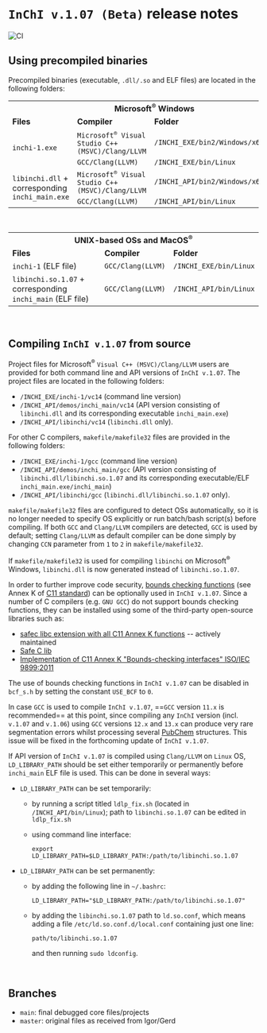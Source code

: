 # `InChI v.1.07 (Beta)` release notes

 ![CI](https://github.com/IUPAC-InChI/InChI_Dev/actions/workflows/ci.yml/badge.svg)

## Using precompiled binaries
Precompiled binaries (executable, `.dll/.so` and ELF files) are located in the following folders:
<br />
<table id="Win">
  <tr>
    <td colspan="3" align="center"><strong>Microsoft<sup>&reg;</sup> Windows</strong></td>
  </tr>
  <tr>
    <td>
      <strong>Files</strong>
    </td>
    <td>
      <strong>Compiler</strong>
    </td>
    <td>
      <strong>Folder</strong>
    </td>
  </tr>
  <tc>
    <td rowspan="2">
      <code>inchi-1.exe</code>
    </td>
    <td>
      <code>Microsoft<sup>&reg;</sup> Visual Studio C++ (MSVC)/Clang/LLVM</code>
    </td>
    <td>
      <code>/INCHI_EXE/bin2/Windows/x64/Release</code>
    </td>
  </tr>
  <tr>
    <td>
      <code>GCC/Clang(LLVM)</code>
    </td>
    <td>
      <code>/INCHI_EXE/bin/Linux</code>
    </td>
  </tr>
  <tc>
    <td rowspan="2">
      <code>libinchi.dll</code> + corresponding <code>inchi_main.exe</code>
    </td>
    <td>
      <code>Microsoft<sup>&reg;</sup> Visual Studio C++ (MSVC)/Clang/LLVM</code>
    </td>
    <td>
      <code>/INCHI_API/bin2/Windows/x64/Release</code>
    </td>
  </tr>
  <tr>
    <td>
      <code>GCC/Clang(LLVM)</code>
    </td>
    <td>
      <code>/INCHI_API/bin/Linux</code>
    </td>
  </tr>
</table>
<br />
<table id="OtherOS">
  <tr>
    <td colspan="3" align="center"><strong>UNIX-based OSs and MacOS<sup>&reg;</sup></strong></td>
  </tr>
  <tr>
    <td>
      <strong>Files</strong>
    </td>
    <td>
      <strong>Compiler</strong>
    </td>
    <td>
      <strong>Folder</strong>
    </td>
  </tr>
  <tc>
    <td>
      <code>inchi-1</code> (ELF file)
    </td>
    <td>
      <code>GCC/Clang(LLVM)</code>
    </td>
    <td>
      <code>/INCHI_EXE/bin/Linux</code>
    </td>
  </tr>
  <tc>
    <td>
      <code>libinchi.so.1.07</code> + corresponding <code>inchi_main</code> (ELF file)
    </td>
    <td>
      <code>GCC/Clang(LLVM)</code>
    </td>
    <td>
      <code>/INCHI_API/bin/Linux</code>
    </td>
  </tr>
</table>
<br />

## Compiling `InChI v.1.07` from source

Project files for Microsoft<sup>&reg;</sup> `Visual C++ (MSVC)/Clang/LLVM` users are provided for both command line and API versions of `InChI v.1.07`. The project files are located in the following folders:

- `/INCHI_EXE/inchi-1/vc14` (command line version)
- `/INCHI_API/demos/inchi_main/vc14` (API version consisting of `libinchi.dll` and its corresponding executable `inchi_main.exe`)
- `/INCHI_API/libinchi/vc14` (`libinchi.dll` only).

For other C compilers, `makefile/makefile32` files are provided in the following folders:

- `/INCHI_EXE/inchi-1/gcc` (command line version)
- `/INCHI_API/demos/inchi_main/gcc` (API version consisting of `libinchi.dll/libinchi.so.1.07` and its corresponding executable/ELF `inchi_main.exe/inchi_main`)
- `/INCHI_API/libinchi/gcc` (`libinchi.dll/libinchi.so.1.07` only).

`makefile/makefile32` files are configured to detect OSs automatically, so it is no longer needed to specify OS explicitly or run batch/bash script(s) before compiling. If both `GCC` and `Clang/LLVM` compilers are detected, `GCC` is used by default; setting `Clang/LLVM` as default compiler can be done simply by changing `CCN` parameter from `1` to `2` in `makefile/makefile32`.

If `makefile/makefile32` is used for compiling `libinchi` on Microsoft<sup>&reg;</sup> Windows, `libinchi.dll` is now generated instead of `libinchi.so.1.07`.

In order to further improve code security, [bounds checking functions](https://wiki.sei.cmu.edu/confluence/display/c/Scope) (see Annex K of [C11 standard](https://en.cppreference.com/w/c/11)) can be optionally used in `InChI v.1.07`. Since a number of C compilers (e.g. `GNU GCC`) do not support bounds checking functions, they can be installed using some of the third-party open-source libraries such as:

- [safec libc extension with all C11 Annex K functions](https://github.com/rurban/safeclib) -- actively maintained
- [Safe C lib](https://sourceforge.net/projects/safeclib/)
- [Implementation of C11 Annex K "Bounds-checking interfaces" ISO/IEC 9899:2011](https://github.com/sbaresearch/slibc)

The use of bounds checking functions in `InChI v.1.07` can be disabled in `bcf_s.h` by setting the constant `USE_BCF` to `0`.

In case `GCC` is used to compile `InChI v.1.07`, ==`GCC` version `11.x` is recommended== at this point, since compiling any `InChI` version (incl. `v.1.07` and `v.1.06`) using `GCC` versions `12.x` and `13.x` can produce very rare segmentation errors whilst processing several [PubChem](https://pubchem.ncbi.nlm.nih.gov/) structures. This issue will be fixed in the forthcoming update of `InChI v.1.07`.

If API version of `InChI v.1.07` is compiled using `Clang/LLVM` on `Linux` OS, `LD_LIBRARY_PATH` should be set either temporarily or permanently before `inchi_main` ELF file is used.
This can be done in several ways:

- `LD_LIBRARY_PATH` can be set temporarily:
  - by running a script titled `ldlp_fix.sh` (located in `/INCHI_API/bin/Linux`); path to `libinchi.so.1.07` can be edited in `ldlp_fix.sh`
  - using command line interface:
  
    ```
    export LD_LIBRARY_PATH=$LD_LIBRARY_PATH:/path/to/libinchi.so.1.07
    ```

- `LD_LIBRARY_PATH` can be set permanently:
  - by adding the following line in `~/.bashrc`:

      ```
      LD_LIBRARY_PATH="$LD_LIBRARY_PATH:/path/to/libinchi.so.1.07"
      ```

  - by adding the `libinchi.so.1.07` path to `ld.so.conf`, which means adding a file `/etc/ld.so.conf.d/local.conf` containing just one line:

      ```
      path/to/libinchi.so.1.07
      ```

      and then running `sudo ldconfig`.
<br />

## Branches
* `main`: final debugged core files/projects
* `master`: original files as received from Igor/Gerd
